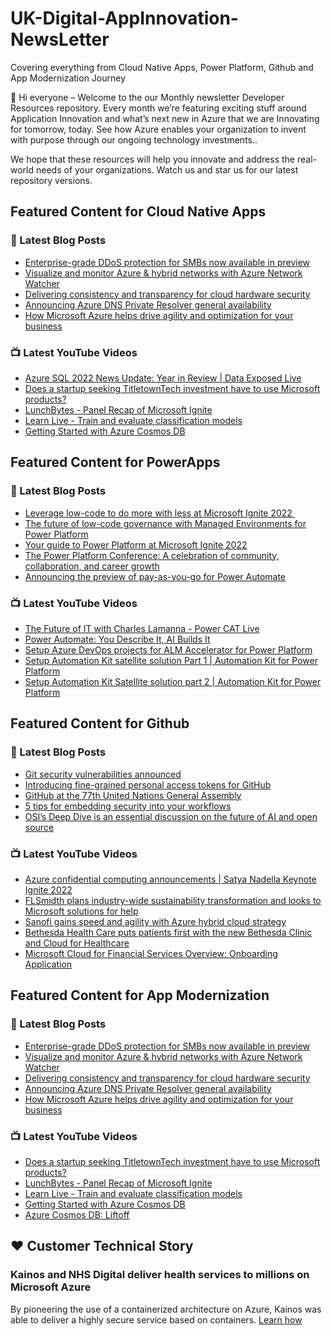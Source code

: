 # UK-Digital-AppInnovation-NewsLetter

Covering everything from Cloud Native Apps, Power Platform, Github and App Modernization Journey

👋 Hi everyone – Welcome to the our Monthly newsletter Developer Resources repository. Every month we’re featuring exciting stuff around Application Innovation and what’s next new in Azure that we are Innovating for tomorrow, today. See how Azure enables your organization to invent with purpose through our ongoing technology investments..


We hope that these resources will help you innovate and address the real-world needs of your organizations. Watch us and star us for our latest repository versions.

## Featured Content for Cloud Native Apps


### 📝 Latest Blog Posts

    
<!-- BLOGCNA:START -->
- [Enterprise-grade DDoS protection for SMBs now available in preview](https://azure.microsoft.com/blog/enterprisegrade-ddos-protection-for-smbs-now-available-in-preview/)
- [Visualize and monitor Azure & hybrid networks with Azure Network Watcher](https://azure.microsoft.com/blog/visualize-and-monitor-azure-hybrid-networks-with-azure-network-watcher/)
- [Delivering consistency and transparency for cloud hardware security](https://azure.microsoft.com/blog/delivering-consistency-and-transparency-for-cloud-hardware-security/)
- [Announcing Azure DNS Private Resolver general availability](https://azure.microsoft.com/blog/announcing-azure-dns-private-resolver-general-availability/)
- [How Microsoft Azure helps drive agility and optimization for your business](https://azure.microsoft.com/blog/how-microsoft-azure-helps-drive-agility-and-optimization-for-your-business/)
<!-- BLOGCNA:END -->

### 📺 Latest YouTube Videos

 
<!-- YOUTUBECNA:START -->
- [Azure SQL 2022 News Update: Year in Review | Data Exposed Live](https://www.youtube.com/watch?v=pRBfIsOTCRk)
- [Does a startup seeking TitletownTech investment have to use Microsoft products?](https://www.youtube.com/watch?v=-62MYi_3Y-E)
- [LunchBytes - Panel Recap of Microsoft Ignite](https://www.youtube.com/watch?v=VjYbl-FW-p8)
- [Learn Live - Train and evaluate classification models](https://www.youtube.com/watch?v=sgv1Q46Tdmw)
- [Getting Started with Azure Cosmos DB](https://www.youtube.com/watch?v=tAHLnL0o4sQ)
<!-- YOUTUBECNA:END -->

##  Featured Content for PowerApps
### 📝 Latest Blog Posts
<!-- BLOGPOWER:START -->
- [Leverage low-code to do more with less at Microsoft Ignite 2022 ](https://cloudblogs.microsoft.com/powerplatform/2022/10/12/leverage-low-code-to-do-more-with-less-at-microsoft-ignite-2022/)
- [The future of low-code governance with Managed Environments for Power Platform](https://cloudblogs.microsoft.com/powerplatform/2022/10/12/the-future-of-low-code-governance-with-managed-environments-for-power-platform/)
- [Your guide to Power Platform at Microsoft Ignite 2022](https://cloudblogs.microsoft.com/powerplatform/2022/10/05/your-guide-to-power-platform-at-microsoft-ignite-2022/)
- [The Power Platform Conference: A celebration of community, collaboration, and career growth](https://cloudblogs.microsoft.com/powerplatform/2022/09/20/the-power-platform-conference-a-celebration-of-community-collaboration-and-career-growth/)
- [Announcing the preview of pay-as-you-go for Power Automate](https://cloudblogs.microsoft.com/powerplatform/2022/07/21/announcing-the-preview-of-pay-as-you-go-for-power-automate/)
<!-- BLOGPOWER:END -->
 ### 📺 Latest YouTube Videos
    
<!-- YOUTUBEPOWER:START -->
- [The Future of IT with Charles Lamanna - Power CAT Live](https://www.youtube.com/watch?v=pvQYPmjiGmQ)
- [Power Automate: You Describe It, AI Builds It](https://www.youtube.com/watch?v=9lnDnxLcis4)
- [Setup Azure DevOps projects for ALM Accelerator for Power Platform](https://www.youtube.com/watch?v=oe7zPIoSWpo)
- [Setup Automation Kit satellite solution Part 1 | Automation Kit for Power Platform](https://www.youtube.com/watch?v=IlmcQaU5jBo)
- [Setup Automation Kit Satellite solution part 2 | Automation Kit for Power Platform](https://www.youtube.com/watch?v=xWOi_A341T0)
<!-- YOUTUBEPOWER:END -->

##  Featured Content for Github
### 📝 Latest Blog Posts
<!-- BLOGGITHUB:START -->
- [Git security vulnerabilities announced](https://github.blog/2022-10-18-git-security-vulnerabilities-announced/)
- [Introducing fine-grained personal access tokens for GitHub](https://github.blog/2022-10-18-introducing-fine-grained-personal-access-tokens-for-github/)
- [GitHub at the 77th United Nations General Assembly](https://github.blog/2022-10-17-github-at-the-77th-united-nations-general-assembly/)
- [5 tips for embedding security into your workflows](https://github.blog/2022-10-17-5-tips-for-embedding-security-into-your-workflows/)
- [OSI’s Deep Dive is an essential discussion on the future of AI and open source](https://github.blog/2022-10-14-osis-deep-dive-is-an-essential-discussion-on-the-future-of-ai-and-open-source/)
<!-- BLOGGITHUB:END -->
### 📺 Latest YouTube Videos
<!-- YOUTUBEGITHUB:START -->
- [Azure confidential computing announcements | Satya Nadella Keynote Ignite 2022](https://www.youtube.com/watch?v=ulNtbG_EZUI)
- [FLSmidth plans industry-wide sustainability transformation and looks to Microsoft solutions for help](https://www.youtube.com/watch?v=V5Br8Xv4BNE)
- [Sanofi gains speed and agility with Azure hybrid cloud strategy](https://www.youtube.com/watch?v=K3xEAvTFCk4)
- [Bethesda Health Care puts patients first with the new Bethesda Clinic and Cloud for Healthcare](https://www.youtube.com/watch?v=F-YQspizp_Q)
- [Microsoft Cloud for Financial Services Overview: Onboarding Application](https://www.youtube.com/watch?v=uRnm3Dff7B4)
<!-- YOUTUBEGITHUB:END -->
##  Featured Content for App Modernization
### 📝 Latest Blog Posts
<!-- BLOGAPPMOD:START -->
- [Enterprise-grade DDoS protection for SMBs now available in preview](https://azure.microsoft.com/blog/enterprisegrade-ddos-protection-for-smbs-now-available-in-preview/)
- [Visualize and monitor Azure & hybrid networks with Azure Network Watcher](https://azure.microsoft.com/blog/visualize-and-monitor-azure-hybrid-networks-with-azure-network-watcher/)
- [Delivering consistency and transparency for cloud hardware security](https://azure.microsoft.com/blog/delivering-consistency-and-transparency-for-cloud-hardware-security/)
- [Announcing Azure DNS Private Resolver general availability](https://azure.microsoft.com/blog/announcing-azure-dns-private-resolver-general-availability/)
- [How Microsoft Azure helps drive agility and optimization for your business](https://azure.microsoft.com/blog/how-microsoft-azure-helps-drive-agility-and-optimization-for-your-business/)
<!-- BLOGAPPMOD:END -->
### 📺 Latest YouTube Videos
<!-- YOUTUBEAPPMOD:START -->
- [Does a startup seeking TitletownTech investment have to use Microsoft products?](https://www.youtube.com/watch?v=-62MYi_3Y-E)
- [LunchBytes - Panel Recap of Microsoft Ignite](https://www.youtube.com/watch?v=VjYbl-FW-p8)
- [Learn Live - Train and evaluate classification models](https://www.youtube.com/watch?v=sgv1Q46Tdmw)
- [Getting Started with Azure Cosmos DB](https://www.youtube.com/watch?v=tAHLnL0o4sQ)
- [Azure Cosmos DB: Liftoff](https://www.youtube.com/watch?v=R68fY6VR--Q)
<!-- YOUTUBEAPPMOD:END -->


## ♥️ Customer Technical Story 

### Kainos and NHS Digital deliver health services to millions on Microsoft Azure

By pioneering the use of a containerized architecture on Azure, Kainos was able to deliver a highly secure service based on containers. [Learn how](https://customers.microsoft.com/en-us/story/1368348549535774520-kainos-and-nhs-digital-deliver-health-services-to-millions-on-microsoft-azure)


